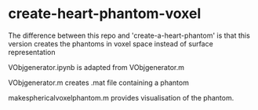 # create-heart-phantom-voxel
 The difference between this repo and 'create-a-heart-phantom' is that this version creates the phantoms in voxel space instead of surface representation
 
 VObjgenerator.ipynb is adapted from VObjgenerator.m
 
 VObjgenerator.m creates .mat file containing a phantom
 
 makesphericalvoxelphantom.m provides visualisation of the phantom. 
